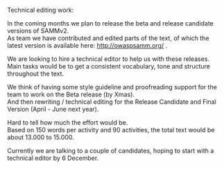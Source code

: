 Technical editing work:  

In the coming months we plan to release the beta and release candidate versions of SAMMv2.  
As team we have contributed and edited parts of the text, of which the latest version is available here: http://owaspsamm.org/ . 

We are looking to hire a technical editor to help us with these releases.  
Main tasks would be to get a consistent vocabulary, tone and structure throughout the text.  

We think of having some style guideline and proofreading support for the team to work on the Beta release (by Xmas).  
And then rewriting / technical editing for the Release Candidate and Final Version (April - June next year).  

Hard to tell how much the effort would be.  
Based on 150 words per activity and 90 activities, the total text would be about 13.000 to 15.000.  

Currently we are talking to a couple of candidates, hoping to start with a technical editor by 6 December.
